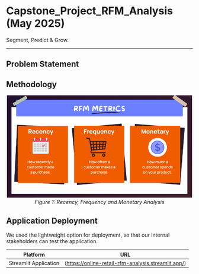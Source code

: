 # Capstone_Project_RFM_Analysis (May 2025)
Segment, Predict & Grow.

---

## Problem Statement



## Methodology
<p align="center">
  <img src="assets/rfm_analysis.png" alt="Recency, Frequency and Monetary Analysis" width="500"/>
  <br>
  <em>Figure 1: Recency, Frequency and Monetary Analysis</em>
</p>




## Application Deployment

We used the lightweight option for deployment, so that our internal stakeholders can test the application.

| Platform                                        | URL                                                    |
|-------------------------------------------------|--------------------------------------------------------|
| Streamlit Application                           | (https://online-retail-rfm-analysis.streamlit.app/)    |
